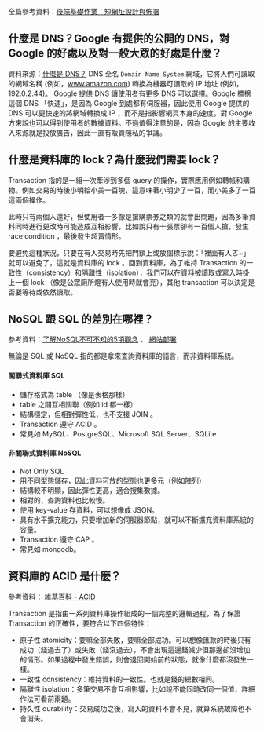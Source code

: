 全篇參考資料：[後端基礎作業：短網址設計與佈署](https://hugh-program-learning-diary-js.medium.com/%E5%BE%8C%E7%AB%AF%E5%9F%BA%E7%A4%8E%E4%BD%9C%E6%A5%AD-%E7%9F%AD%E7%B6%B2%E5%9D%80%E8%A8%AD%E8%A8%88%E8%88%87%E4%BD%88%E7%BD%B2-632bd1a4961)

## 什麼是 DNS？Google 有提供的公開的 DNS，對 Google 的好處以及對一般大眾的好處是什麼？

資料來源：[什麼是 DNS？](https://aws.amazon.com/tw/route53/what-is-dns/)
DNS 全名 `Domain Name System` 網域，它將人們可讀取的網域名稱 (例如，www.amazon.com) 轉換為機器可讀取的 IP 地址 (例如，192.0.2.44)。
Google 提供 DNS 讓使用者有更多 DNS 可以選擇。Google 標榜這個  DNS 「快速」，是因為 Google 到處都有伺服器，因此使用 Google 提供的 DNS 可以更快速的將網域轉換成 IP ，而不是指影響網頁本身的速度。對 Google 方來說也可以得到使用者的數據資料。不過值得注意的是，因為 Google 的主要收入來源就是投放廣告，因此一直有販賣隱私的爭議。


## 什麼是資料庫的 lock？為什麼我們需要 lock？

Transaction 指的是一組一次牽涉到多個  query 的操作，實際應用例如轉帳和購物。例如交易的時後小明給小美一百塊，這意味著小明少了一百，而小美多了一百這兩個操作。

此時只有兩個人還好，但使用者一多像是搶購票券之類的就會出問題，因為多筆資料同時進行更改時可能造成互相影響，比如說只有十張票卻有一百個人搶，發生 race condition ，最後發生超賣情形。

要避免這種狀況，只要在有人交易時先把門鎖上或放個標示說：「裡面有人ㄛ~」就可以避免了，這就是資料庫的 lock 。回到資料庫，為了維持 Transaction 的一致性（consistency）和隔離性（isolation），我們可以在資料被讀取或寫入時掛上一個 lock （像是公眾廁所燈有人使用時就會亮），其他 transaction 可以決定是否要等待或依然讀取。


## NoSQL 跟 SQL 的差別在哪裡？

參考資料：[了解NoSQL不可不知的5項觀念](https://www.ithome.com.tw/news/92506) 、 [網站部署](https://hackmd.io/VP6Jq8d0Ru-jVGiO94w-Yw?view)

無論是 SQL 或 NoSQL 指的都是拿來查詢資料庫的語言，而非資料庫系統。

#### 關聯式資料庫 SQL
- 儲存格式為 table （像是表格那樣）
- table 之間互相關聯（例如 id 都一樣）
- 結構穩定，但相對彈性低，也不支援 JOIN 。
- Transaction 遵守 ACID 。
- 常見如 MySQL、PostgreSQL、Microsoft SQL Server、SQLite

#### 非關聯式資料庫 NoSQL
- Not Only SQL
- 用不同型態儲存，因此資料可放的型態也更多元（例如陣列）
- 結構較不明顯，因此彈性更高，適合搜集數據。
- 相對的，查詢資料也比較慢。
- 使用 key-value 存資料，可以想像成 JSON。 
- 具有水平擴充能力，只要增加新的伺服器節點，就可以不斷擴充資料庫系統的容量。
- Transaction 遵守 CAP 。
- 常見如 mongodb。


## 資料庫的 ACID 是什麼？

參考資料： [維基百科 - ACID](https://zh.wikipedia.org/wiki/ACID)

Transaction 是指由一系列資料庫操作組成的一個完整的邏輯過程，為了保證 Transaction 的正確性，要符合以下四個特性：
- 原子性 atomicity：要嘛全部失敗，要嘛全部成功。可以想像匯款的時後只有成功（錢過去了）或失敗（錢沒過去），不會出現這邊錢減少但那邊卻沒增加的情形。如果過程中發生錯誤，則會退回開始前的狀態，就像什麼都沒發生一樣。
- 一致性 consistency：維持資料的一致性。也就是錢的總數相同。
- 隔離性 isolation：多筆交易不會互相影響，比如說不能同時改同一個值，詳細作法可看前兩題。
- 持久性 durability：交易成功之後，寫入的資料不會不見，就算系統故障也不會消失。